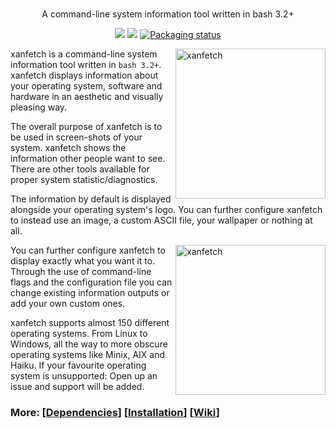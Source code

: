 <h3 align="center">
<!-- <img src="" alt="logo" height="100px"> -->
</h3>
<p align="center">A command-line system information tool written in bash 3.2+</p>

<p align="center">
<a href="./LICENSE.md"><img src="https://img.shields.io/badge/license-MIT-blue.svg"></a>
<a href="https://github.com/xanmoy/xanfetch/releases"><img src="https://img.shields.io/github/release/xanmoy/xanfetch.svg"></a>
<a href="https://repology.org/metapackage/xanfetch"><img src="https://repology.org/badge/tiny-repos/xanfetch.svg" alt="Packaging status"></a>
</p>

<img src="https://i.imgur.com/GFmC5Ad.png" alt="xanfetch" align="right" height="240px">

xanfetch is a command-line system information tool written in `bash 3.2+`. xanfetch displays information about your operating system, software and hardware in an aesthetic and visually pleasing way.

The overall purpose of xanfetch is to be used in screen-shots of your system. xanfetch shows the information other people want to see. There are other tools available for proper system statistic/diagnostics.

The information by default is displayed alongside your operating system's logo. You can further configure xanfetch to instead use an image, a custom ASCII file, your wallpaper or nothing at all.

<img src="https://i.imgur.com/lUrkQBN.png" alt="xanfetch" align="right" height="240px">

You can further configure xanfetch to display exactly what you want it to. Through the use of command-line flags and the configuration file you can change existing information outputs or add your own custom ones.

xanfetch supports almost 150 different operating systems. From Linux to Windows, all the way to more obscure operating systems like Minix, AIX and Haiku. If your favourite operating system is unsupported: Open up an issue and support will be added.


### More: \[[Dependencies](https://github.com/xanmoy/xanfetch/wiki/Dependencies)\] \[[Installation](https://github.com/xanmoy/xanfetch/wiki/Installation)\] \[[Wiki](https://github.com/xanmoy/xanfetch/wiki)\]
